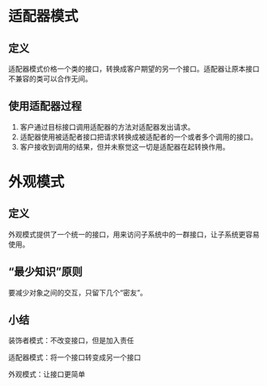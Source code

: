 # 适配器模式


## 定义
适配器模式价格一个类的接口，转换成客户期望的另一个接口。适配器让原本接口不兼容的类可以合作无间。

## 使用适配器过程
1. 客户通过目标接口调用适配器的方法对适配器发出请求。
2. 适配器使用被适配者接口把请求转换成被适配者的一个或者多个调用的接口。
3. 客户接收到调用的结果，但并未察觉这一切是适配器在起转换作用。


# 外观模式

## 定义
外观模式提供了一个统一的接口，用来访问子系统中的一群接口，让子系统更容易使用。

## “最少知识”原则
要减少对象之间的交互，只留下几个“密友”。



## 小结
装饰者模式：不改变接口，但是加入责任

适配器模式：将一个接口转变成另一个接口

外观模式：让接口更简单